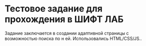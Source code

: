 # Тестовое задание для прохождения в ШИФТ ЛАБ
Задание заключается в создании адаптивной страницы с возможностью поиска по н ей.
Использовались HTML/CSS/JS..
